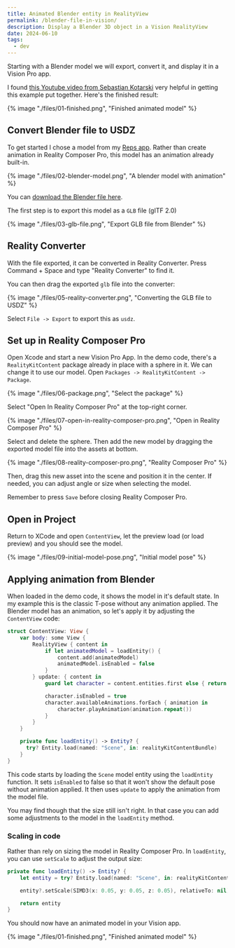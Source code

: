 ```yaml
---
title: Animated Blender entity in RealityView
permalink: /blender-file-in-vision/
description: Display a Blender 3D object in a Vision RealityView
date: 2024-06-10
tags:
  - dev
---
```


Starting with a Blender model we will export, convert it, and display it in a Vision Pro app.

I found [this Youtube video from Sebastian Kotarski](https://www.youtube.com/watch?v=ycJO3DKTsDM) very helpful in getting this example put together. Here's the finished result:

{% image "./files/01-finished.png", "Finished animated model" %}

## Convert Blender file to USDZ

To get started I chose a model from my [Reps app](http://reps.hop.ie). Rather than create animation in Reality Composer Pro, this model has an animation already built-in.

{% image "./files/02-blender-model.png", "A blender model with animation" %}

You can [download the Blender file here](/files/pushup-05.blend.zip).

The first step is to export this model as a `GLB` file (gITF 2.0)

{% image "./files/03-glb-file.png", "Export GLB file from Blender" %}

## Reality Converter

With the file exported, it can be converted in Reality Converter. Press Command + Space and type "Reality Converter" to find it.

You can then drag the exported `glb` file into the converter:

{% image "./files/05-reality-converter.png", "Converting the GLB file to USDZ" %}

Select `File -> Export` to export this as `usdz`.

## Set up in Reality Composer Pro

Open Xcode and start a new Vision Pro App. In the demo code, there's a `RealityKitContent` package already in place with a sphere in it. We can change it to use our model. Open `Packages -> RealityKitContent -> Package`.

{% image "./files/06-package.png", "Select the package" %}

Select "Open In Reality Composer Pro" at the top-right corner.

{% image "./files/07-open-in-reality-composer-pro.png", "Open in Reality Composer Pro" %}

Select and delete the sphere. Then add the new model by dragging the exported model file into the assets at bottom.

{% image "./files/08-reality-composer-pro.png", "Reality Composer Pro" %}

Then, drag this new asset into the scene and position it in the center. If needed, you can adjust angle or size when selecting the model.

Remember to press `Save` before closing Reality Composer Pro.

## Open in Project

Return to XCode and open `ContentView`, let the preview load (or load preview) and you should see the model.

{% image "./files/09-initial-model-pose.png", "Initial model pose" %}

## Applying animation from Blender

When loaded in the demo code, it shows the model in it's default state. In my example this is the classic T-pose without any animation applied. The Blender model has an animation, so let's apply it by adjusting the `ContentView` code:

```swift
struct ContentView: View {
    var body: some View {
        RealityView { content in
            if let animatedModel = loadEntity() {
                content.add(animatedModel)
                animatedModel.isEnabled = false
            }
        } update: { content in
            guard let character = content.entities.first else { return }

            character.isEnabled = true
            character.availableAnimations.forEach { animation in
                character.playAnimation(animation.repeat())
            }
        }
    }

    private func loadEntity() -> Entity? {
      try? Entity.load(named: "Scene", in: realityKitContentBundle)
    }
}
```

This code starts by loading the `Scene` model entity using the `loadEntity` function. It sets `isEnabled` to false so that it won't show the default pose without animation applied. It then uses `update` to apply the animation from the model file.

You may find though that the size still isn't right. In that case you can add some adjustments to the model in the `loadEntity` method.

### Scaling in code

Rather than rely on sizing the model in Reality Composer Pro. In `loadEntity`, you can use `setScale` to adjust the output size:

```swift
private func loadEntity() -> Entity? {
    let entity = try? Entity.load(named: "Scene", in: realityKitContentBundle)

    entity?.setScale(SIMD3(x: 0.05, y: 0.05, z: 0.05), relativeTo: nil)

    return entity
}
```

You should now have an animated model in your Vision app.

{% image "./files/01-finished.png", "Finished animated model" %}
